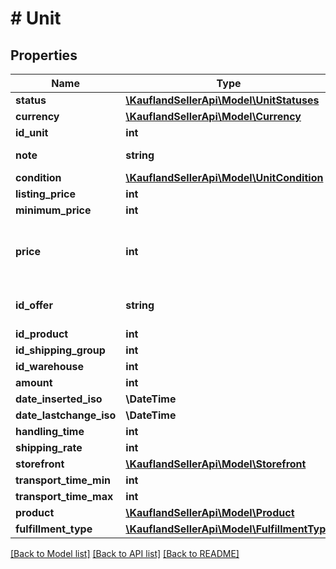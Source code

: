# # Unit

## Properties

Name | Type | Description | Notes
------------ | ------------- | ------------- | -------------
**status** | [**\KauflandSellerApi\Model\UnitStatuses**](UnitStatuses.md) |  |
**currency** | [**\KauflandSellerApi\Model\Currency**](Currency.md) |  |
**id_unit** | **int** |  |
**note** | **string** | A note for this unit |
**condition** | [**\KauflandSellerApi\Model\UnitCondition**](UnitCondition.md) |  |
**listing_price** | **int** |  |
**minimum_price** | **int** |  |
**price** | **int** | Price at which this unit will be offered on Kaufland.de |
**id_offer** | **string** | Seller&#39;s unique ID for offer(s) |
**id_product** | **int** |  |
**id_shipping_group** | **int** |  |
**id_warehouse** | **int** |  |
**amount** | **int** |  |
**date_inserted_iso** | **\DateTime** |  |
**date_lastchange_iso** | **\DateTime** |  |
**handling_time** | **int** |  |
**shipping_rate** | **int** |  |
**storefront** | [**\KauflandSellerApi\Model\Storefront**](Storefront.md) |  |
**transport_time_min** | **int** |  |
**transport_time_max** | **int** |  |
**product** | [**\KauflandSellerApi\Model\Product**](Product.md) |  | [optional]
**fulfillment_type** | [**\KauflandSellerApi\Model\FulfillmentType**](FulfillmentType.md) |  |

[[Back to Model list]](../../README.md#models) [[Back to API list]](../../README.md#endpoints) [[Back to README]](../../README.md)
